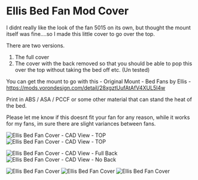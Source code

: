 
# Ellis Bed Fan Mod Cover

I didnt really like the look of the fan 5015 on its own, but thought the mount itself was fine....so I made this little cover to go over the top.

There are two versions.

1) The full cover  
2) The cover with the back removed so that you should be able to pop this over the top without taking the bed off etc. (Un tested)
   
You can get the mount to go with this - Original Mount - Bed Fans by Ellis - https://mods.vorondesign.com/detail/28xgztUufAtAfV4XUL5l4w

Print in ABS / ASA / PCCF or some other material that can stand the heat of the bed.


Please let me know if this doesnt fit your fan for any reason, while it works for my fans, im sure there are slight variances between fans.

![Ellis Bed Fan Cover - CAD View - TOP](Bed_Fan_CAD_Top.png "Bed Fan Cover - CAD View - TOP")
![Ellis Bed Fan Cover - CAD View - TOP](Bed_Fan_CAD_Bottom.png "Bed Fan Cover - CAD View - BOTTOM")

![Ellis Bed Fan Cover - CAD View - Full Back](Bed_Fan_CAD_Full_Back.png "Bed Fan Cover - CAD View - Full Back")
![Ellis Bed Fan Cover - CAD View - No Back](Bed_Fan_CAD_No_Back.png "Bed Fan Cover - CAD View - No Back")

![Ellis Bed Fan Cover](Bed_Fan_Cover_Image_1.JPG "Bed Fan Cover")
![Ellis Bed Fan Cover](Bed_Fan_Cover_Image_2.JPG "Bed Fan Cover")
![Ellis Bed Fan Cover](Bed_Fan_Cover_Image_3.JPG "Bed Fan Cover")
